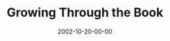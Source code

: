 ---
layout: message
category: message
series: "The Art of Growth"
title: "Growing Through the Book"
date: 2002-10-20-00-00
message_id: 259
audio: "http://s3.amazonaws.com/crossroads-media/messages/audio/Growing%20Through%20TheBook.mp3"
audio-duration: "35:39"
tag: 
 - truth
 - growth
 - discipline
 - reading
 - tome
 - bible
explicit: false
---